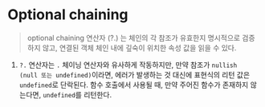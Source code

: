 # Optional chaining
> optional chaining 연산자 (?.) 는 체인의 각 참조가 유효한지 명시적으로 검증하지 않고, 
> 연결된 객체 체인 내에 깊숙이 위치한 속성 값을 읽을 수 있다.
1. `?.` 연산자는 `.` 체이닝 연산자와 유사하게 작동하지만, 만약 참조가 `nullish 
(null 또는 undefined)`이라면, 에러가 발생하는 것 대신에 표현식의 리턴 값은 `undefined`로 단락된다. 
함수 호출에서 사용될 때, 만약 주어진 함수가 존재하지 않는다면, `undefined`를 리턴한다.